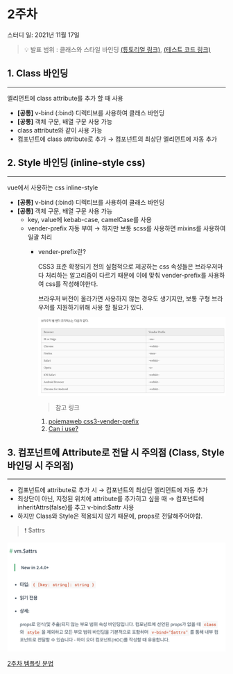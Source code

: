 # 2주차

스터디 일: 2021년 11월 17일

>💡 발표 범위 : 클래스와 스타일 바인딩 [(튜토리얼 링크)](https://kr.vuejs.org/v2/guide/class-and-style.html), [(테스트 코드 링크)](https://codesandbox.io/s/keulraeseuwa-seutail-bainding-wgmom?file=/src/App.vue)

## 1. Class 바인딩

---

엘리먼트에 class attribute를 추가 할 때 사용

- **[공통]** v-bind (:bind) 디렉티브를 사용하여 클래스 바인딩
- **[공통]** 객체 구문, 배열 구문 사용 가능
- class attribute와 같이 사용 가능
- 컴포넌트에 class attribute로 추가 → 컴포넌트의 최상단 엘리먼트에 자동 추가

## 2. Style 바인딩 (inline-style css)

---

vue에서 사용하는 css inline-style

- **[공통]** v-bind (:bind) 디렉티브를 사용하여 클래스 바인딩
- **[공통]** 객체 구문, 배열 구문 사용 가능
  - key, value에 kebab-case, camelCase를 사용
  - vender-prefix 자동 부여 → 하지만 보통 scss를 사용하면 mixins를 사용하여 일괄 처리
    - vender-prefix란?
        
        CSS3 표준 확정되기 전의 실험적으로 제공하는 css 속성들은 브라우저마다 처리하는 알고리즘이 다르기 때문에 이에 맞춰 vender-prefix를 사용하여 css를 작성해야한다.
        
        브라우저 버전이 올라가면 사용하지 않는 경우도 생기지만, 보통 구형 브라우저를 지원하기위해 사용 할 필요가 있다.
        
        <img src="./images/vender_prefix_01.png" alt="vender prefix">
        
        > 참고 링크
        1. [poiemaweb  css3-vender-prefix](https://poiemaweb.com/css3-vendor-prefix)
        2. [Can i use?](https://caniuse.com/)
        > 

## 3. 컴포넌트에 Attribute로 전달 시 주의점 (Class, Style바인딩 시 주의점)

---

- 컴포넌트에 attribute로 추가 시 → 컴포넌트의 최상단 엘리먼트에 자동 추가
- 최상단이 아닌, 지정된 위치에 attribute를 추가히고 싶을 때 → 컴포넌트에 inheritAttrs(false)를 추고 v-bind:$attr 사용
- 하지만 Class와 Style은 적용되지 않기 때문에, props로 전달해주어야함.

>❗ $attrs

<img src="./images/tutorial_apis_attrs_01.png" alt="attrs">

[2주차 템플릿 문법](https://www.notion.so/2-f62c77a382684131b41529c4fe0dae51)